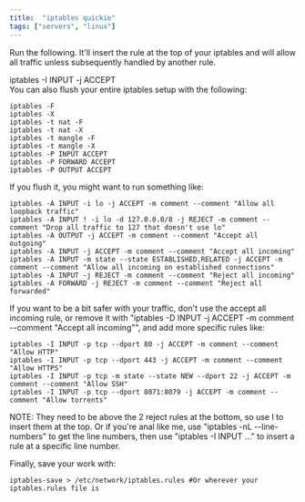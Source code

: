 ```yaml
---
title:  "iptables quickie"
tags: ["servers", "linux"]
---
```


Run the following. It'll insert the rule at the top of your iptables and will allow all traffic unless subsequently handled by another rule.

<div class="codeblok">
    iptables -I INPUT -j ACCEPT
</div>
You can also flush your entire iptables setup with the following:

<div class="codeblok">
  
    iptables -F
    iptables -X
    iptables -t nat -F
    iptables -t nat -X
    iptables -t mangle -F
    iptables -t mangle -X
    iptables -P INPUT ACCEPT
    iptables -P FORWARD ACCEPT
    iptables -P OUTPUT ACCEPT
 
</div>

If you flush it, you might want to run something like:

<div class="codeblok">
  
    iptables -A INPUT -i lo -j ACCEPT -m comment --comment "Allow all loopback traffic"
    iptables -A INPUT ! -i lo -d 127.0.0.0/8 -j REJECT -m comment --comment "Drop all traffic to 127 that doesn't use lo"
    iptables -A OUTPUT -j ACCEPT -m comment --comment "Accept all outgoing"
    iptables -A INPUT -j ACCEPT -m comment --comment "Accept all incoming"
    iptables -A INPUT -m state --state ESTABLISHED,RELATED -j ACCEPT -m comment --comment "Allow all incoming on established connections"
    iptables -A INPUT -j REJECT -m comment --comment "Reject all incoming"
    iptables -A FORWARD -j REJECT -m comment --comment "Reject all forwarded"
 
</div>


If you want to be a bit safer with your traffic, don't use the accept all incoming rule, or remove it with "iptables -D INPUT -j ACCEPT -m comment --comment "Accept all incoming"", and add more specific rules like:

<div class="codeblok">
  
    iptables -I INPUT -p tcp --dport 80 -j ACCEPT -m comment --comment "Allow HTTP"
    iptables -I INPUT -p tcp --dport 443 -j ACCEPT -m comment --comment "Allow HTTPS"
    iptables -I INPUT -p tcp -m state --state NEW --dport 22 -j ACCEPT -m comment --comment "Allow SSH"
    iptables -I INPUT -p tcp --dport 8071:8079 -j ACCEPT -m comment --comment "Allow torrents"
 
</div>

NOTE: They need to be above the 2 reject rules at the bottom, so use I to insert them at the top. Or if you're anal like me, use "iptables -nL --line-numbers" to get the line numbers, then use "iptables -I INPUT <line number> ..." to insert a rule at a specific line number.

Finally, save your work with:

<div class="codeblok">
  
    iptables-save > /etc/network/iptables.rules #Or wherever your iptables.rules file is
 
</div>
<!--stackedit_data:
eyJoaXN0b3J5IjpbNzE5NjI2NjZdfQ==
-->
